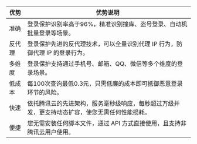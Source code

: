 | 优势 | 优势说明 | 
|---------|---------|
| 准确 | 登录保护识别率高于96%，精准识别撞库、盗号登录、自动机批量登录等场景。 | 
|反代理	|登录保护先进的反代理技术，可以全量识别代理 IP 行为，防御代理 IP 的登录行为。|
|多维度	|登录保护支持通过手机号、邮箱、QQ、微信等多个维度的登录场景。|
|低成本|	每100次查询最低0.3元，只需低廉的成本即可抵御恶意登录环节的风险。|
|快速|	依托腾讯云的先进架构，服务毫秒级响应，每秒超过万级并发，更支持动态扩容，使您无需任何性能损耗。|
|便捷|	您无需安装任何脚本文件，通过 API 方式直接使用，且支持非腾讯云用户使用。|